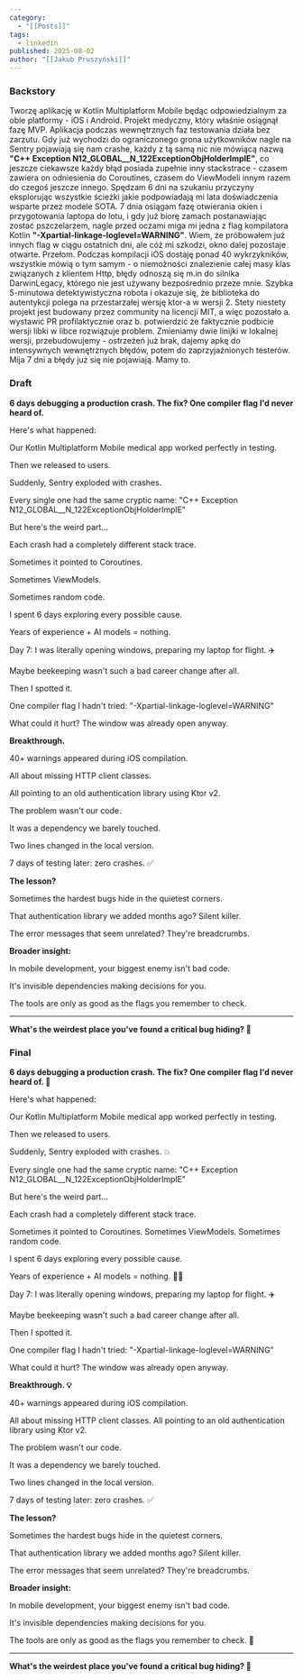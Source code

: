 ```yaml
---
category:
  - "[[Posts]]"
tags:
  - linkedin
published: 2025-08-02
author: "[[Jakub Pruszyński]]"
---
```

### Backstory
Tworzę aplikację w Kotlin Multiplatform Mobile będąc odpowiedzialnym za obie platformy - iOS i Android. Projekt medyczny, który właśnie osiągnął fazę MVP. Aplikacja podczas wewnętrznych faz testowania działa bez zarzutu. Gdy już wychodzi do ograniczonego grona użytkowników nagle na Sentry pojawiają się nam crashe, każdy z tą samą nic nie mówiącą nazwą 
**"C++ Exception N12_GLOBAL__N_122ExceptionObjHolderImplE"**, co jeszcze ciekawsze każdy błąd posiada zupełnie inny stackstrace - czasem zawiera on odniesienia do Coroutines, czasem do ViewModeli innym razem do czegoś jeszcze innego. 
Spędzam 6 dni na szukaniu przyczyny eksplorując wszystkie ścieżki jakie podpowiadają mi lata doświadczenia wsparte przez modele SOTA. 7 dnia osiągam fazę otwierania okien i przygotowania laptopa do lotu, i gdy już biorę zamach postanawiając zostać pszczelarzem, nagle przed oczami miga mi jedna z flag kompilatora Kotlin **"-Xpartial-linkage-loglevel=WARNING"**. Wiem, że próbowałem już innych flag w ciągu ostatnich dni, ale cóż mi szkodzi, okno dalej pozostaje otwarte. Przełom. Podczas kompilacji iOS dostaję ponad 40 wykrzykników, wszystkie mówią o tym samym - o niemożności znalezienie całej masy klas związanych z klientem Http,  błędy odnoszą się m.in do silnika DarwinLegacy, którego nie jest używany bezpośrednio przeze mnie. Szybka 5-minutowa detektywistyczna robota i okazuje się, że biblioteka do autentykcji polega na  przestarzałej wersję ktor-a w wersji 2. Stety niestety projekt jest budowany przez community  na licencji MIT, a więc pozostało a. wystawić PR profilaktycznie oraz b. potwierdzić że faktycznie podbicie wersji libki w libce rozwiązuje problem. Zmieniamy dwie linijki w lokalnej wersji, przebudowujemy - ostrzeżeń już brak, dajemy apkę do intensywnych wewnętrznych błędów, potem do zaprzyjaźnionych testerów. Mija 7 dni a błędy już się nie pojawiają. Mamy to.

### Draft

**6 days debugging a production crash. The fix? One compiler flag I'd never heard of.**

Here's what happened:

Our Kotlin Multiplatform Mobile medical app worked perfectly in testing.

Then we released to users.

Suddenly, Sentry exploded with crashes.

Every single one had the same cryptic name: "C++ Exception N12_GLOBAL__N_122ExceptionObjHolderImplE"

But here's the weird part...

Each crash had a completely different stack trace.

Sometimes it pointed to Coroutines.

Sometimes ViewModels.

Sometimes random code.

I spent 6 days exploring every possible cause.

Years of experience + AI models = nothing.

Day 7: I was literally opening windows, preparing my laptop for flight. ✈️

Maybe beekeeping wasn't such a bad career change after all.

Then I spotted it.

One compiler flag I hadn't tried: "-Xpartial-linkage-loglevel=WARNING"

What could it hurt? The window was already open anyway.

**Breakthrough.**

40+ warnings appeared during iOS compilation.

All about missing HTTP client classes.

All pointing to an old authentication library using Ktor v2.

The problem wasn't our code.

It was a dependency we barely touched.

Two lines changed in the local version.

7 days of testing later: zero crashes. ✅

**The lesson?**

Sometimes the hardest bugs hide in the quietest corners.

That authentication library we added months ago? Silent killer.

The error messages that seem unrelated? They're breadcrumbs.

**Broader insight:**

In mobile development, your biggest enemy isn't bad code.

It's invisible dependencies making decisions for you.

The tools are only as good as the flags you remember to check.

---

**What's the weirdest place you've found a critical bug hiding? 🐛**

### Final

**6 days debugging a production crash. The fix? One compiler flag I'd never heard of. 🧵**

Here's what happened:

Our Kotlin Multiplatform Mobile medical app worked perfectly in testing.

Then we released to users.

Suddenly, Sentry exploded with crashes. 💥

Every single one had the same cryptic name: "C++ Exception N12_GLOBAL__N_122ExceptionObjHolderImplE"

But here's the weird part...

Each crash had a completely different stack trace.

Sometimes it pointed to Coroutines.
Sometimes ViewModels.
Sometimes random code.

I spent 6 days exploring every possible cause.

Years of experience + AI models = nothing. 🤷‍♂️

Day 7: I was literally opening windows, preparing my laptop for flight. ✈️

Maybe beekeeping wasn't such a bad career change after all.

Then I spotted it.

One compiler flag I hadn't tried: "-Xpartial-linkage-loglevel=WARNING"

What could it hurt? The window was already open anyway.

**Breakthrough. 💡**

40+ warnings appeared during iOS compilation.

All about missing HTTP client classes.
All pointing to an old authentication library using Ktor v2.

The problem wasn't our code.

It was a dependency we barely touched.

Two lines changed in the local version.

7 days of testing later: zero crashes. ✅

**The lesson?**

Sometimes the hardest bugs hide in the quietest corners.

That authentication library we added months ago? Silent killer.

The error messages that seem unrelated? They're breadcrumbs.

**Broader insight:**

In mobile development, your biggest enemy isn't bad code.

It's invisible dependencies making decisions for you.

The tools are only as good as the flags you remember to check. 🔧

---

**What's the weirdest place you've found a critical bug hiding? 🐛**